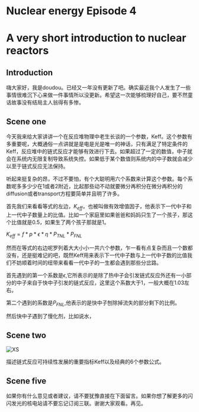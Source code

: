 <!--
Editor Vincent Du
Creation Date: 26.08.2020
Last Update: 26.08.2020
-->


<!--
Markdown 常用语法
# Title
## subtitle 1
### subtitle 2
#### subtitle 3
etc.
--- *** ___分割线
*+- 无序列表
1. 2. 3.有序列表
> 引用的文字
空行 换行
*文字* 斜体
**文字** 粗体
\符号 符号 Latex
$$ 公式 $$
！[标题] (href) 图片
[标题] (href "title") 超链接,目录,文件

表格：
左对齐|居中|右对齐
2|3|5
:--|:--:|--:
2|3|5
10|100|1000

```编程语言（可选）
代码
```
`` 行内代码

~~删除线~~

Tasklist
- [ ] Eat
- [x] Code
  - [x] HTML


@import "xxx.md" 插入文档
-->

# Nuclear energy Episode 4
# A very short introduction to nuclear reactors

## Introduction

嗨大家好，我是doudou。已经又一年没有更新了吧。确实最近我个人发生了一些事情很难沉下心来做一件事情所以没更新。希望这一次能够梳理好自己，要不然童话故事没有结局主人翁得有多惨。


## Scene one

今天我来给大家讲讲一个在反应堆物理中老生长谈的一个参数，Keff。这个参数有多重要呢，大概通俗一点讲就是是电是光是唯一的神话，只有满足了特定条件的Keff，反应堆中的链式反应才能够有效进行下去。如果超过了一定的数值，中子就会在系统内无限复制导致系统失控。如果低于某个数值则系统内的中子数就会减少以至于链式反应无法保持。

听起来挺复杂的昂，不过不要怕，有个大聪明用六个系数来计算这个参数。每个系数呢多多少少在1或者2附近，比起那些动不动就要微分再积分在微分再积分的diffusion或者transport方程要简单并且明了许多。

首先我们来看看等式的左边，$K_{eff}$，也被叫做有效增值因子，他表示下一代中子和上一代中子数量上的比值。比如一个家庭里如果爸爸和妈妈只生了一个孩子，那这个比值就是0.5，如果生了两个孩子那就是1。

$K_{eff} = f*p*\epsilon*\eta*P_{TNL}*P_{FNL}$

然而在等式的右边呢罗列着大大小小一共六个参数，乍一看有点复杂而且一个数都没有，还是挺难记的吧，既然Keff用来表示下一代中子数与上一代中子数的比值我们不妨顺着时间的纽带来看看一代中子的一生都会遇到那些分岔路。

首先遇到的第一个系数是$\epsilon$,它所表示的是除了热中子会引发链式反应外还有一小部分的中子来自于快中子引发的链式反应，这里这个系数大于1，一般大概在1.03左右。

第二个遇到的系数是$P_{FNL}$,他表示的是快中子刨除掉流失的部分剩下的比例。

然后快中子遇到了慢化剂，比如说水，


## Scene two


![XS](../source/pics/XS.png)

描述链式反应可持续性发展的重要指标Keff以及经典的6个参数公式。

## Scene five

如果你有什么意见或者建议，请不要犹豫直接在下面留言。如果你想了解更多的闪闪发光的核电站请不要忘记订阅三联。谢谢大家观看。再见。